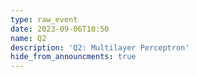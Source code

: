 ```yaml
---
type: raw_event
date: 2023-09-06T10:50
name: Q2
description: 'Q2: Multilayer Perceptron'
hide_from_announcments: true
---
```

<!-- **Tópicos:**
1. Tópico 1
2. Tópico 2
3. Tópico 3 -->
